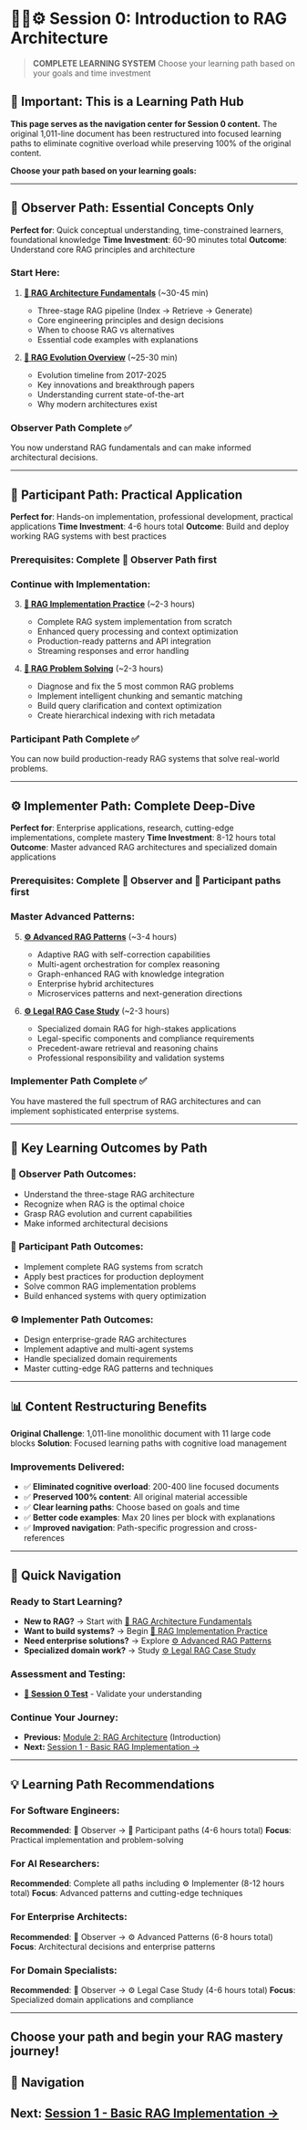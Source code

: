 # 🎯📝⚙️ Session 0: Introduction to RAG Architecture

> **COMPLETE LEARNING SYSTEM**
> Choose your learning path based on your goals and time investment

## 🚨 Important: This is a Learning Path Hub

**This page serves as the navigation center for Session 0 content.** The original 1,011-line document has been restructured into focused learning paths to eliminate cognitive overload while preserving 100% of the original content.

**Choose your path based on your learning goals:**

---

## 🎯 Observer Path: Essential Concepts Only

**Perfect for**: Quick conceptual understanding, time-constrained learners, foundational knowledge
**Time Investment**: 60-90 minutes total
**Outcome**: Understand core RAG principles and architecture

### Start Here:
1. **[🎯 RAG Architecture Fundamentals](Session0_RAG_Architecture_Fundamentals.md)** (~30-45 min)
   - Three-stage RAG pipeline (Index → Retrieve → Generate)
   - Core engineering principles and design decisions
   - When to choose RAG vs alternatives
   - Essential code examples with explanations

2. **[🎯 RAG Evolution Overview](Session0_RAG_Evolution_Overview.md)** (~25-30 min)
   - Evolution timeline from 2017-2025
   - Key innovations and breakthrough papers
   - Understanding current state-of-the-art
   - Why modern architectures exist

### Observer Path Complete ✅
You now understand RAG fundamentals and can make informed architectural decisions.

---

## 📝 Participant Path: Practical Application

**Perfect for**: Hands-on implementation, professional development, practical applications
**Time Investment**: 4-6 hours total
**Outcome**: Build and deploy working RAG systems with best practices

### Prerequisites: Complete 🎯 Observer Path first

### Continue with Implementation:
3. **[📝 RAG Implementation Practice](Session0_RAG_Implementation_Practice.md)** (~2-3 hours)
   - Complete RAG system implementation from scratch
   - Enhanced query processing and context optimization
   - Production-ready patterns and API integration
   - Streaming responses and error handling

4. **[📝 RAG Problem Solving](Session0_RAG_Problem_Solving.md)** (~2-3 hours)
   - Diagnose and fix the 5 most common RAG problems
   - Implement intelligent chunking and semantic matching
   - Build query clarification and context optimization
   - Create hierarchical indexing with rich metadata

### Participant Path Complete ✅
You can now build production-ready RAG systems that solve real-world problems.

---

## ⚙️ Implementer Path: Complete Deep-Dive

**Perfect for**: Enterprise applications, research, cutting-edge implementations, complete mastery
**Time Investment**: 8-12 hours total
**Outcome**: Master advanced RAG architectures and specialized domain applications

### Prerequisites: Complete 🎯 Observer and 📝 Participant paths first

### Master Advanced Patterns:
5. **[⚙️ Advanced RAG Patterns](Session0_Advanced_RAG_Patterns.md)** (~3-4 hours)
   - Adaptive RAG with self-correction capabilities
   - Multi-agent orchestration for complex reasoning
   - Graph-enhanced RAG with knowledge integration
   - Enterprise hybrid architectures
   - Microservices patterns and next-generation directions

6. **[⚙️ Legal RAG Case Study](Session0_Legal_RAG_Case_Study.md)** (~2-3 hours)
   - Specialized domain RAG for high-stakes applications
   - Legal-specific components and compliance requirements
   - Precedent-aware retrieval and reasoning chains
   - Professional responsibility and validation systems

### Implementer Path Complete ✅
You have mastered the full spectrum of RAG architectures and can implement sophisticated enterprise systems.

---

## 🎯 Key Learning Outcomes by Path

### 🎯 Observer Path Outcomes:
- Understand the three-stage RAG architecture
- Recognize when RAG is the optimal choice
- Grasp RAG evolution and current capabilities
- Make informed architectural decisions

### 📝 Participant Path Outcomes:
- Implement complete RAG systems from scratch
- Apply best practices for production deployment
- Solve common RAG implementation problems
- Build enhanced systems with query optimization

### ⚙️ Implementer Path Outcomes:
- Design enterprise-grade RAG architectures
- Implement adaptive and multi-agent systems
- Handle specialized domain requirements
- Master cutting-edge RAG patterns and techniques

---

## 📊 Content Restructuring Benefits

**Original Challenge**: 1,011-line monolithic document with 11 large code blocks
**Solution**: Focused learning paths with cognitive load management

### Improvements Delivered:
- ✅ **Eliminated cognitive overload**: 200-400 line focused documents
- ✅ **Preserved 100% content**: All original material accessible
- ✅ **Clear learning paths**: Choose based on goals and time
- ✅ **Better code examples**: Max 20 lines per block with explanations
- ✅ **Improved navigation**: Path-specific progression and cross-references

---

## 🧭 Quick Navigation

### Ready to Start Learning?
- **New to RAG?** → Start with [🎯 RAG Architecture Fundamentals](Session0_RAG_Architecture_Fundamentals.md)
- **Want to build systems?** → Begin [📝 RAG Implementation Practice](Session0_RAG_Implementation_Practice.md)
- **Need enterprise solutions?** → Explore [⚙️ Advanced RAG Patterns](Session0_Advanced_RAG_Patterns.md)
- **Specialized domain work?** → Study [⚙️ Legal RAG Case Study](Session0_Legal_RAG_Case_Study.md)

### Assessment and Testing:
- **[📝 Session 0 Test](Session0_Test_Solutions.md)** - Validate your understanding

### Continue Your Journey:
- **Previous:** [Module 2: RAG Architecture](index.md) (Introduction)
- **Next:** [Session 1 - Basic RAG Implementation →](Session1_Basic_RAG_Implementation.md)

---

## 💡 Learning Path Recommendations

### For Software Engineers:
**Recommended**: 🎯 Observer → 📝 Participant paths (4-6 hours total)
**Focus**: Practical implementation and problem-solving

### For AI Researchers:
**Recommended**: Complete all paths including ⚙️ Implementer (8-12 hours total)
**Focus**: Advanced patterns and cutting-edge techniques

### For Enterprise Architects:
**Recommended**: 🎯 Observer → ⚙️ Advanced Patterns (6-8 hours total)
**Focus**: Architectural decisions and enterprise patterns

### For Domain Specialists:
**Recommended**: 🎯 Observer → ⚙️ Legal Case Study (4-6 hours total)
**Focus**: Specialized domain applications and compliance

---

**Choose your path and begin your RAG mastery journey!**
---

## 🧭 Navigation

**Next:** [Session 1 - Basic RAG Implementation →](Session1_Basic_RAG_Implementation.md)
---
